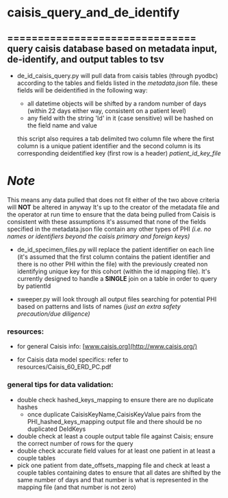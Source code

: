 # caisis_query_and_de_identify
===============================
query caisis database based on metadata input, de-identify, and output tables to tsv
------------------------------------------------------------------------------------

- de_id_caisis_query.py will pull data from caisis tables (through pyodbc) according to the tables and fields listed in the *metadata.json* file.
these fields will be deidentified in the following way:
    * all datetime objects will be shifted by a random number of days (within 22 days either way, consistent on a patient level)
    * any field with the string 'Id' in it (case sensitive) will be hashed on the field name and value
   
   this script also requires a tab delimited two column file where the first column is a unique patient identifier and the second column is its corresponding deidentified key (first row is a header) *patient_id_key_file*

# *Note* 
This means any data pulled that does not fit either of the two above criteria will **NOT** be altered in anyway
It's up to the creator of the metadata file and the operator at run time to ensure that the data being pulled from Caisis is consistent with these assumptions
it's assumed that none of the fields specified in the metadata.json file contain any other types of PHI *(i.e. no names or identifiers beyond the caisis primary and foreign keys)*

- de_id_specimen_files.py will replace the patient identifier on each line (it's assumed that the first column contains the patient identifier and there is no other PHI within the file) with the previously created non identifying unique key for this cohort (within the id mapping file). It's currently designed to handle a __SINGLE__ join on a table in order to query by patientId

- sweeper.py will look through all output files searching for potential PHI based on patterns and lists of names *(just an extra safety precaution/due diligence)*

### resources:
* for general Caisis info: [www.caisis.org](http://www.caisis.org/)

* for Caisis data model specifics: refer to resources/Caisis_60_ERD_PC.pdf

### general tips for data validation:
* double check hashed_keys_mapping to ensure there are no duplicate hashes
   * once duplicate CaisisKeyName,CaisisKeyValue pairs from the PHI_hashed_keys_mapping output file and there should be no duplicated DeIdKeys
* double check at least a couple output table file against Caisis; ensure the correct number of rows for the query
* double check accurate field values for at least one patient in at least a couple tables
* pick one patient from date_offsets_mapping file and check at least a couple tables containing dates to ensure that all dates are shifted by the same number of days and that number is what is represented in the mapping file (and that number is not zero)
